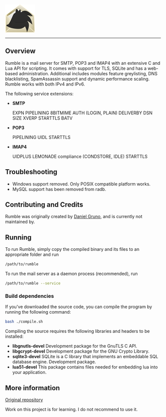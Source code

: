 ![Rumble — The mail server](https://raw.githubusercontent.com/Sergey-A-K/rumble/master/src/modules/rumblelua/rumble_icon.png)

----

## Overview

Rumble is a mail server for SMTP, POP3 and IMAP4 with an extensive C and Lua API for scripting.
It comes with support for TLS, SQLite and has a web-based administration.
Additional includes modules feature greylisting, DNS blacklisting, SpamAssassin support and dynamic performance scaling.
Rumble works with both IPv4 and IPv6.

The following service extensions:

* **SMTP**

    EXPN
    PIPELINING
    8BITMIME
    AUTH (LOGIN, PLAIN)
    DELIVERBY
    DSN
    SIZE
    XVERP
    STARTTLS
    BATV

* **POP3**

    PIPELINING
    UIDL
    STARTTLS

* **IMAP4**

    UIDPLUS
    LEMONADE compliance (CONDSTORE, IDLE)
    STARTTLS


## Troubleshooting

* Windows support removed. Only POSIX compatible platform works.
* MySQL support has been removed from radb.

## Contributing and Credits

Rumble was originally created by [Daniel Gruno](https://github.com/Humbedooh), and is currently not maintained by.


## Running

To run Rumble, simply copy the compiled binary and its files to an appropriate folder and run

```bash
/path/to/rumble
```
To run the mail server as a daemon process (recommended), run

```bash
/path/to/rumble --service
```

### Build dependencies

If you've downloaded the source code, you can compile the program by running the following command:

```bash
bash ./compile.sh
```

Compiling the source requires the following libraries and headers to be installed:

* **libgnutls-devel** Development package for the GnuTLS C API.
* **libgcrypt-devel** Development package for the GNU Crypto Library.
* **sqlite3-devel** SQLite is a C library that implements an embeddable SQL database engine. Development package.
* **lua51-devel** This package contains files needed for embedding lua into your application.

## More information

[Original repository](https://github.com/Humbedooh/rumble)


Work on this project is for learning. I do not recommend to use it.
